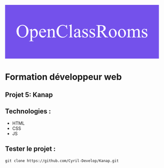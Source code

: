 ![formation](/front/images/screenshot/openClassRooms.png)

# Formation développeur web 



## Projet 5: Kanap



<!-- ![screenshot du site](img/screenshotSite.jpg)  -->



## Technologies :
- HTML
- CSS
- JS

<!-- ![GitHub repo size](https://img.shields.io/github/repo-size/Cyril-Develop/LaPanthere?style=for-the-badge) -->



## Tester le projet :

```terminal
git clone https://github.com/Cyril-Develop/Kanap.git
```
